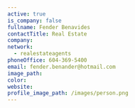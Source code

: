 ```yaml
---
active: true
is_company: false
fullname: Fender Benavides
contactTitle: Real Estate
company:
network:
  - realestateagents
phoneOffice: 604-369-5400
email: fender.benander@hotmail.com
image_path:
color:
website:
profile_image_path: /images/person.png
---
```

